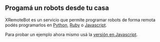 Progamá un robots desde tu casa
------------------------------

XRemoteBot es un servicio que permite programar robots de forma remota
podés programarlos en [Python](/doc/python), [Ruby](/doc/ruby) o
[Javascript](/doc/javascript).

Para probar un ejemplo ahora mismo usá la [versión en Javascript](/javascript).
